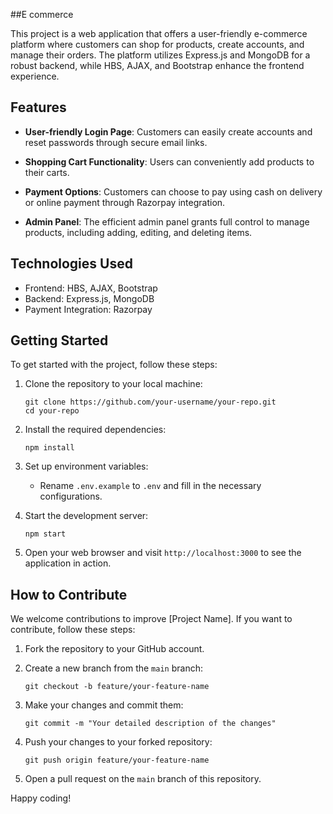 ##E commerce

This project is a web application that offers a user-friendly e-commerce platform where customers can shop for products, create accounts, and manage their orders. The platform utilizes Express.js and MongoDB for a robust backend, while HBS, AJAX, and Bootstrap enhance the frontend experience.

## Features

- **User-friendly Login Page**: Customers can easily create accounts and reset passwords through secure email links.

- **Shopping Cart Functionality**: Users can conveniently add products to their carts.

- **Payment Options**: Customers can choose to pay using cash on delivery or online payment through Razorpay integration.

- **Admin Panel**: The efficient admin panel grants full control to manage products, including adding, editing, and deleting items.

## Technologies Used

- Frontend: HBS, AJAX, Bootstrap
- Backend: Express.js, MongoDB
- Payment Integration: Razorpay

## Getting Started

To get started with the project, follow these steps:

1. Clone the repository to your local machine:

   ```
   git clone https://github.com/your-username/your-repo.git
   cd your-repo
   ```

2. Install the required dependencies:

   ```
   npm install
   ```

3. Set up environment variables:

   - Rename `.env.example` to `.env` and fill in the necessary configurations.

4. Start the development server:

   ```
   npm start
   ```

5. Open your web browser and visit `http://localhost:3000` to see the application in action.

## How to Contribute

We welcome contributions to improve [Project Name]. If you want to contribute, follow these steps:

1. Fork the repository to your GitHub account.

2. Create a new branch from the `main` branch:

   ```
   git checkout -b feature/your-feature-name
   ```

3. Make your changes and commit them:

   ```
   git commit -m "Your detailed description of the changes"
   ```

4. Push your changes to your forked repository:

   ```
   git push origin feature/your-feature-name
   ```

5. Open a pull request on the `main` branch of this repository.






Happy coding!
